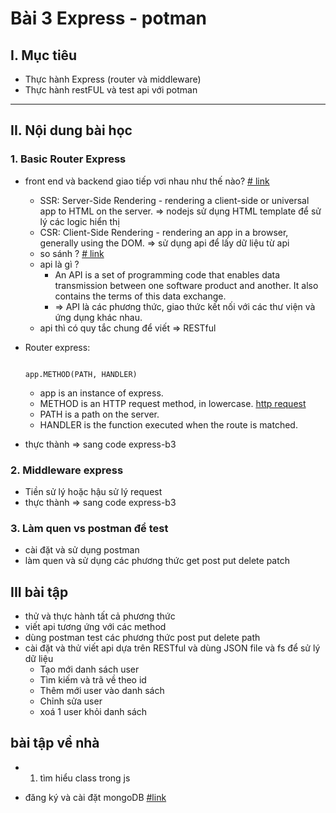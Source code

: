 # Bài 3 Express - potman

## I. Mục tiêu
 *  Thực hành Express (router và middleware)
 *  Thực hành restFUL và test api với potman
------
## II. Nội dung bài học 
### 1. Basic Router Express
- front end và backend giao tiếp vơi nhau như thế nào? [# link](https://developers.google.com/web/updates/2019/02/rendering-on-the-web)
    - SSR: Server-Side Rendering - rendering a client-side or universal app to HTML on the server. => nodejs sử dụng HTML template để sử lý các logic hiển thị
    - CSR: Client-Side Rendering - rendering an app in a browser, generally using the DOM. => sử dụng api để lấy dữ liệu từ api
    - so sánh ? [# link](https://toidicodedao.com/2018/09/11/su-khac-biet-giua-server-side-rendering-va-client-side-rendering/)
    - api là gì ? 
        - An API is a set of programming code that enables data transmission between one software product and another. It also contains the terms of this data exchange.
        - => API là các phương thức, giao thức kết nối với các thư viện và ứng dụng khác nhau.
    - api thì có quy tắc chung để viết => RESTful
    
- Router express: 
    ```

    app.METHOD(PATH, HANDLER)

    ```
    - app is an instance of express.
    - METHOD is an HTTP request method, in lowercase. [http request](https://en.wikipedia.org/wiki/Hypertext_Transfer_Protocol#Request_methods)
    - PATH is a path on the server.
    - HANDLER is the function executed when the route is matched.

- thực thành => sang code express-b3
### 2. Middleware express
- Tiền sử lý hoặc hậu sử lý request
- thực thành => sang code express-b3

### 3. Làm quen vs postman để test
- cài đặt và sử dụng postman
- làm quen và sử dụng các phương thức get post put delete patch

## III bài tập 
- thử và thực hành tất cả phương thức 
- viết api tương ứng với các method
- dùng postman test các phương thức post put delete path
- cài đặt và thử viết api dựa trên RESTful và dùng JSON file và fs để sử lý dữ liệu 
    *  Tạo mới danh sách user
    * Tìm kiếm và trã về theo id
    * Thêm mới user vào danh sách
    * Chỉnh sửa user
    * xoá 1 user khỏi danh sách

## bài tập về nhà 
- 1. tìm hiểu class trong js

- đăng ký và cài đặt mongoDB [#link](https://www.youtube.com/watch?v=KKyag6t98g8)